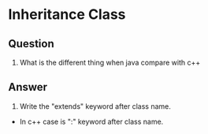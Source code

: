 # Inheritance Class
## Question
1. What is the different thing when java compare with c++


## Answer
1. Write the "extends" keyword after class name.
  * In c++ case is ":" keyword after class name.


